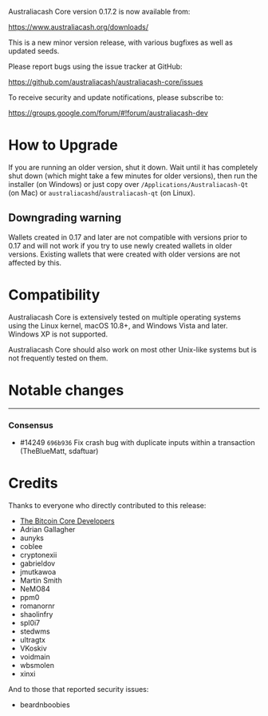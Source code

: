 Australiacash Core version 0.17.2 is now available from:

  <https://www.australiacash.org/downloads/>

This is a new minor version release, with various bugfixes
as well as updated seeds.

Please report bugs using the issue tracker at GitHub:

  <https://github.com/australiacash/australiacash-core/issues>

To receive security and update notifications, please subscribe to:

  <https://groups.google.com/forum/#!forum/australiacash-dev>

How to Upgrade
==============

If you are running an older version, shut it down. Wait until it has completely
shut down (which might take a few minutes for older versions), then run the
installer (on Windows) or just copy over `/Applications/Australiacash-Qt` (on Mac)
or `australiacashd`/`australiacash-qt` (on Linux).


Downgrading warning
-------------------

Wallets created in 0.17 and later are not compatible with versions prior to 0.17
and will not work if you try to use newly created wallets in older versions. Existing
wallets that were created with older versions are not affected by this.

Compatibility
==============

Australiacash Core is extensively tested on multiple operating systems using
the Linux kernel, macOS 10.8+, and Windows Vista and later. Windows XP is not supported.

Australiacash Core should also work on most other Unix-like systems but is not
frequently tested on them.

Notable changes
===============

------------------

### Consensus
- #14249 `696b936` Fix crash bug with duplicate inputs within a transaction (TheBlueMatt, sdaftuar)

Credits
=======

Thanks to everyone who directly contributed to this release:

- [The Bitcoin Core Developers](/doc/release-notes)
- Adrian Gallagher
- aunyks
- coblee
- cryptonexii
- gabrieldov
- jmutkawoa
- Martin Smith
- NeMO84
- ppm0
- romanornr
- shaolinfry
- spl0i7
- stedwms
- ultragtx
- VKoskiv
- voidmain
- wbsmolen
- xinxi

And to those that reported security issues:

- beardnboobies
